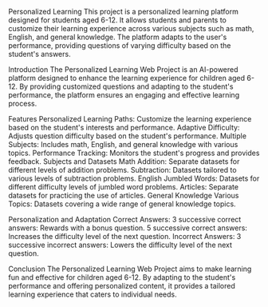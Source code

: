 Personalized Learning 
This project is a personalized learning platform designed for students aged 6-12. It allows students and parents to customize their learning experience across various subjects such as math, English, and general knowledge. 
The platform adapts to the user's performance, providing questions of varying difficulty based on the student's answers.

Introduction
The Personalized Learning Web Project is an AI-powered platform designed to enhance the learning experience for children aged 6-12. By providing customized questions and adapting to the student's performance, the platform ensures an engaging and effective learning process.

Features
Personalized Learning Paths: Customize the learning experience based on the student's interests and performance.
Adaptive Difficulty: Adjusts question difficulty based on the student's performance.
Multiple Subjects: Includes math, English, and general knowledge with various topics.
Performance Tracking: Monitors the student's progress and provides feedback.
Subjects and Datasets
Math
Addition: Separate datasets for different levels of addition problems.
Subtraction: Datasets tailored to various levels of subtraction problems.
English
Jumbled Words: Datasets for different difficulty levels of jumbled word problems.
Articles: Separate datasets for practicing the use of articles.
General Knowledge
Various Topics: Datasets covering a wide range of general knowledge topics.

Personalization and Adaptation
Correct Answers:
3 successive correct answers: Rewards with a bonus question.
5 successive correct answers: Increases the difficulty level of the next question.
Incorrect Answers:
3 successive incorrect answers: Lowers the difficulty level of the next question.

Conclusion
The Personalized Learning Web Project aims to make learning fun and effective for children aged 6-12. By adapting to the student's performance and offering personalized content, it provides a tailored learning experience that caters to individual needs.
